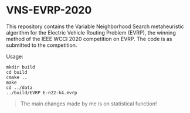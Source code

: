 # VNS-EVRP-2020

This repository contains the Variable Neighborhood Search metaheuristic algorithm for the Electric Vehicle Routing Problem (EVRP), the winning method of the IEEE WCCI 2020 competition on EVRP. 
The code is as submitted to the competition. 

Usage:
```
mkdir build
cd build
cmake ..
make 
cd ../data
../build/EVRP E-n22-k4.evrp
```



> The main changes made by me is on statistical function!

